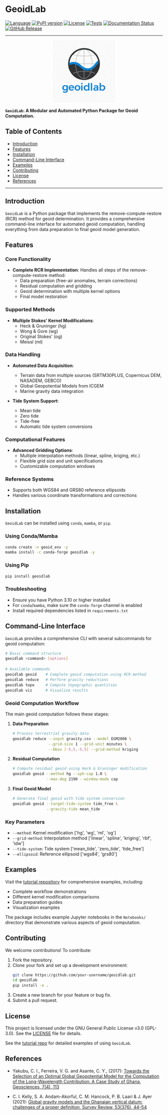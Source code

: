 # GeoidLab

[![Language](https://img.shields.io/badge/python-3.10%2B-blue.svg?style=flat-square)](https://www.python.org/)
[![PyPI version](https://img.shields.io/pypi/v/geoidlab.svg?style=flat-square)](https://pypi.org/project/geoidlab/)
[![License](https://img.shields.io/badge/license-GPL--3.0-blue.svg?style=flat-square)](LICENSE)
[![Tests](https://img.shields.io/github/actions/workflow/status/cikelly/geoidlab/tests.yml?style=flat-square&label=tests)](https://github.com/cikelly/geoidlab/actions)
[![Documentation Status](https://readthedocs.org/projects/geoidlab/badge/?version=latest&style=flat-square)](https://geoidlab.readthedocs.io/en/latest/?badge=latest)
[![GitHub Release](https://img.shields.io/github/v/release/cikelly/geoidlab?color=yellow&label=version&style=flat-square)](https://github.com/cikelly/geoidlab/releases)

---
<div align="center">
  <img src="docs/logo/logo.png" alt="Logo" width="200"/>
</div>

<p></p>

**`GeoidLab`: A Modular and Automated Python Package for Geoid Computation.**



## Table of Contents
- [Introduction](#introduction)
- [Features](#features)
- [Installation](#installation)
- [Command-Line Interface](#command-line-interface)
- [Examples](#examples)
- [Contributing](#contributing)
- [License](#license)
- [References](#references)

---

## Introduction
`GeoidLab` is a Python package that implements the remove-compute-restore (RCR) method for geoid determination. It provides a comprehensive command-line interface for automated geoid computation, handling everything from data preparation to final geoid model generation.

## Features

### Core Functionality
- **Complete RCR Implementation**: Handles all steps of the remove-compute-restore method:
  - Data preparation (free-air anomalies, terrain corrections)
  - Residual computation and gridding
  - Geoid determination with multiple kernel options
  - Final model restoration

### Supported Methods
- **Multiple Stokes' Kernel Modifications**:
  - Heck & Gruninger (hg)
  - Wong & Gore (wg)
  - Original Stokes' (og)
  - Meissl (ml)

### Data Handling
- **Automated Data Acquisition**:
  - Terrain data from multiple sources (SRTM30PLUS, Copernicus DEM, NASADEM, GEBCO)
  - Global Geopotential Models from ICGEM
  - Marine gravity data integration
  
- **Tide System Support**:
  - Mean tide
  - Zero tide
  - Tide-free
  - Automatic tide system conversions

### Computational Features
- **Advanced Gridding Options**:
  - Multiple interpolation methods (linear, spline, kriging, etc.)
  - Flexible grid size and unit specifications
  - Customizable computation windows

### Reference Systems
- Supports both WGS84 and GRS80 reference ellipsoids
- Handles various coordinate transformations and corrections

## Installation
`GeoidLab` can be installed using `conda`, `mamba`, or `pip`.

### Using Conda/Mamba
```bash
conda create -n geoid_env -y
mamba install -c conda-forge geoidlab -y
```

### Using Pip
```bash
pip install geoidlab
```

### Troubleshooting
- Ensure you have Python 3.10 or higher installed
- For `conda`/`mamba`, make sure the `conda-forge` channel is enabled
- Install required dependencies listed in `requirements.txt`

## Command-Line Interface
`GeoidLab` provides a comprehensive CLI with several subcommands for geoid computation:

```bash
# Basic command structure
geoidlab <command> [options]

# Available commands
geoidlab geoid    # Complete geoid computation using RCR method
geoidlab reduce   # Perform gravity reductions
geoidlab topo     # Compute topographic quantities
geoidlab viz      # Visualize results
```

### Geoid Computation Workflow
The main geoid computation follows these stages:

1. **Data Preparation**
   ```bash
   # Process terrestrial gravity data
   geoidlab reduce --input gravity.csv --model EGM2008 \
                   --grid-size 1 --grid-unit minutes \
                   --bbox [-5,5,-5,5] --grid-method kriging
   ```

2. **Residual Computation**
   ```bash
   # Compute residual geoid using Heck & Gruninger modification
   geoidlab geoid --method hg --sph-cap 1.0 \
                  --max-deg 2190 --window-mode cap
   ```

3. **Final Geoid Model**
   ```bash
   # Generate final geoid with tide system conversion
   geoidlab geoid --target-tide-system tide_free \
                  --gravity-tide mean_tide
   ```

### Key Parameters
- `--method`: Kernel modification ['hg', 'wg', 'ml', 'og']
- `--grid-method`: Interpolation method ['linear', 'spline', 'kriging', 'rbf', 'idw']
- `--tide-system`: Tide system ['mean_tide', 'zero_tide', 'tide_free']
- `--ellipsoid`: Reference ellipsoid ['wgs84', 'grs80']

## Examples
Visit the [tutorial repository](https://github.com/cikelly/geoidlab-tutorial) for comprehensive examples, including:
- Complete workflow demonstrations
- Different kernel modification comparisons
- Data preparation guides
- Visualization examples

The package includes example Jupyter notebooks in the `Notebooks/` directory that demonstrate various aspects of geoid computation.

## Contributing
We welcome contributions! To contribute:
1. Fork the repository.
2. Clone your fork and set up a development environment:
   ```bash
   git clone https://github.com/your-username/geoidlab.git
   cd geoidlab
   pip install -e .
   ```
3. Create a new branch for your feature or bug fix.
4. Submit a pull request.

## License
This project is licensed under the GNU General Public License v3.0 (GPL-3.0). See the [LICENSE](LICENSE) file for details.


See the [tutorial repo](https://github.com/cikelly/geoidlab-tutorial) for detailed examples of using `GeoidLab`.

## References
- Yakubu, C. I., Ferreira, V. G. and Asante, C. Y., (2017): [Towards the Selection of an Optimal Global Geopotential
Model for the Computation of the Long-Wavelength Contribution: A Case Study of Ghana, Geosciences, 7(4), 113](http://www.mdpi.com/2076-3263/7/4/113)

- C. I. Kelly, S. A. Andam-Akorful, C. M. Hancock, P. B. Laari & J. Ayer (2021): [Global gravity models and the Ghanaian vertical datum: challenges of a proper definition, Survey Review, 53(376), 44–54](https://doi.org/10.1080/00396265.2019.1684006)
